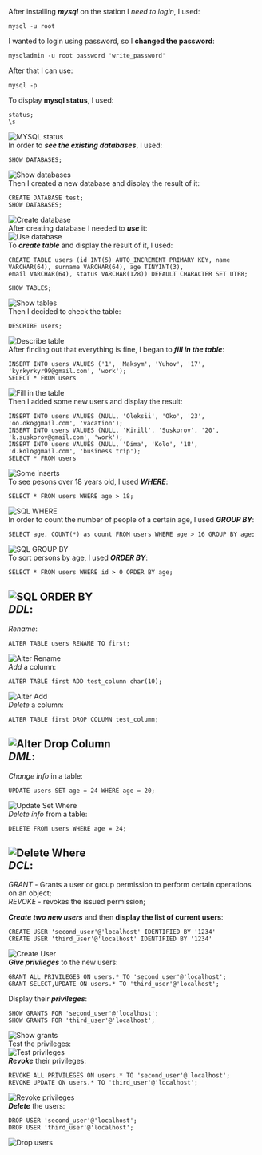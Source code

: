 After installing ***mysql*** on the station I *need to login*, I used:  
```
mysql -u root
```
I wanted to login using password, so I **changed the password**:  
```
mysqladmin -u root password 'write_password'
```
After that I can use:  
```
mysql -p
```
To display **mysql status**, I used:  
```
status;
\s
```
![MYSQL status](screenshots/mysql_status.png)  
In order to ***see the existing databases***, I used:  
```
SHOW DATABASES;
```
![Show databases](screenshots/show_databases.png)  
Then I created a new database and display the result of it: 
```
CREATE DATABASE test;
SHOW DATABASES;
```
![Create database](screenshots/create_database.png)  
After creating database I needed to ***use*** it:  
![Use database](screenshots/use_database.png)  
To ***create table*** and display the result of it, I used:  
```
CREATE TABLE users (id INT(5) AUTO_INCREMENT PRIMARY KEY, name VARCHAR(64), surname VARCHAR(64), age TINYINT(3), 
email VARCHAR(64), status VARCHAR(128)) DEFAULT CHARACTER SET UTF8;

SHOW TABLES;
```
![Show tables](screenshots/show_tables.png)  
Then I decided to check the table:  
```
DESCRIBE users;
```
![Describe table](screenshots/describe_table.png)  
After finding out that everything is fine, I began to ***fill in the table***:  
```
INSERT INTO users VALUES ('1', 'Maksym', 'Yuhov', '17', 'kyrkyrkyr99@gmail.com', 'work');
SELECT * FROM users
```
![Fill in the table](screenshots/insert_select.png)  
Then I added some new users and display the result:  
```
INSERT INTO users VALUES (NULL, 'Oleksii', 'Oko', '23', 'oo.oko@gmail.com', 'vacation');
INSERT INTO users VALUES (NULL, 'Kirill', 'Suskorov', '20', 'k.suskorov@gmail.com', 'work');
INSERT INTO users VALUES (NULL, 'Dima', 'Kolo', '18', 'd.kolo@gmail.com', 'business trip');
SELECT * FROM users
```
![Some inserts](screenshots/after_some_inserts.png)  
To see pesons over 18 years old, I used ***WHERE***:  
```
SELECT * FROM users WHERE age > 18;
```
![SQL WHERE](screenshots/sql_where.png)  
In order to count the number of people of a certain age, I used ***GROUP BY***:
```
SELECT age, COUNT(*) as count FROM users WHERE age > 16 GROUP BY age;
```
![SQL GROUP BY](screenshots/sql_group_by.png)  
To sort persons by age, I used ***ORDER BY***:
```
SELECT * FROM users WHERE id > 0 ORDER BY age;
```
![SQL ORDER BY](screenshots/sql_order_by.png)  
***DDL***:
----------
*Rename*:  
```
ALTER TABLE users RENAME TO first;
```
![Alter Rename](screenshots/alter_rename.png)   
*Add* a column:  
```
ALTER TABLE first ADD test_column char(10);
```
![Alter Add](screenshots/alter_add.png)   
*Delete* a column:  
```
ALTER TABLE first DROP COLUMN test_column;
```
![Alter Drop Column](screenshots/alter_drop_column.png)   
***DML***:
----------
*Change info* in a table:  
```
UPDATE users SET age = 24 WHERE age = 20;
```
![Update Set Where](screenshots/update_set.png)  
*Delete info* from a table:  
```
DELETE FROM users WHERE age = 24;
```
![Delete Where](screenshots/delete_where.png)  
***DCL***:
----------
*GRANT* - Grants a user or group permission to perform certain operations on an object;  
*REVOKE* - revokes the issued permission;  

***Create two new users*** and then **display the list of current users**:  
```
CREATE USER 'second_user'@'localhost' IDENTIFIED BY '1234'
CREATE USER 'third_user'@'localhost' IDENTIFIED BY '1234'
```
![Create User](screenshots/create_display_users.png)  
***Give privileges*** to the new users:  
```
GRANT ALL PRIVILEGES ON users.* TO 'second_user'@'localhost';
GRANT SELECT,UPDATE ON users.* TO 'third_user'@'localhost';
```
Display their ***privileges***:  
```
SHOW GRANTS FOR 'second_user'@'localhost';
SHOW GRANTS FOR 'third_user'@'localhost';
```
![Show grants](screenshots/show_grants.png)  
Test the privileges:  
![Test privileges](screenshots/third_user_test.png)  
***Revoke*** their privileges:  
```
REVOKE ALL PRIVILEGES ON users.* TO 'second_user'@'localhost';
REVOKE UPDATE ON users.* TO 'third_user'@'localhost';
```
![Revoke privileges](screenshots/revoke_show_grants.png)  
***Delete*** the users:  
```
DROP USER 'second_user'@'localhost';
DROP USER 'third_user'@'localhost';
```
![Drop users](screenshots/drop_user.png)  




